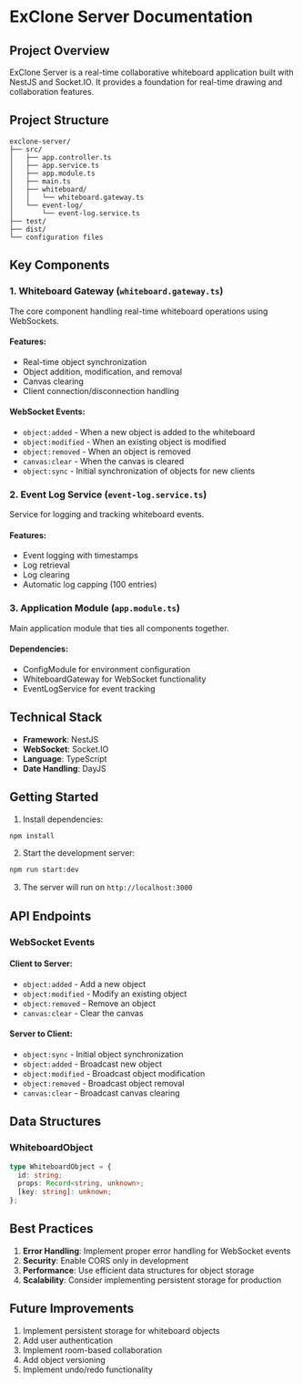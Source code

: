 # ExClone Server Documentation

## Project Overview

ExClone Server is a real-time collaborative whiteboard application built with NestJS and Socket.IO. It provides a foundation for real-time drawing and collaboration features.

## Project Structure

```
exclone-server/
├── src/
│   ├── app.controller.ts
│   ├── app.service.ts
│   ├── app.module.ts
│   ├── main.ts
│   ├── whiteboard/
│   │   └── whiteboard.gateway.ts
│   └── event-log/
│       └── event-log.service.ts
├── test/
├── dist/
└── configuration files
```

## Key Components

### 1. Whiteboard Gateway (`whiteboard.gateway.ts`)

The core component handling real-time whiteboard operations using WebSockets.

#### Features:

- Real-time object synchronization
- Object addition, modification, and removal
- Canvas clearing
- Client connection/disconnection handling

#### WebSocket Events:

- `object:added` - When a new object is added to the whiteboard
- `object:modified` - When an existing object is modified
- `object:removed` - When an object is removed
- `canvas:clear` - When the canvas is cleared
- `object:sync` - Initial synchronization of objects for new clients

### 2. Event Log Service (`event-log.service.ts`)

Service for logging and tracking whiteboard events.

#### Features:

- Event logging with timestamps
- Log retrieval
- Log clearing
- Automatic log capping (100 entries)

### 3. Application Module (`app.module.ts`)

Main application module that ties all components together.

#### Dependencies:

- ConfigModule for environment configuration
- WhiteboardGateway for WebSocket functionality
- EventLogService for event tracking

## Technical Stack

- **Framework**: NestJS
- **WebSocket**: Socket.IO
- **Language**: TypeScript
- **Date Handling**: DayJS

## Getting Started

1. Install dependencies:

```bash
npm install
```

2. Start the development server:

```bash
npm run start:dev
```

3. The server will run on `http://localhost:3000`

## API Endpoints

### WebSocket Events

#### Client to Server:

- `object:added` - Add a new object
- `object:modified` - Modify an existing object
- `object:removed` - Remove an object
- `canvas:clear` - Clear the canvas

#### Server to Client:

- `object:sync` - Initial object synchronization
- `object:added` - Broadcast new object
- `object:modified` - Broadcast object modification
- `object:removed` - Broadcast object removal
- `canvas:clear` - Broadcast canvas clearing

## Data Structures

### WhiteboardObject

```typescript
type WhiteboardObject = {
  id: string;
  props: Record<string, unknown>;
  [key: string]: unknown;
};
```

## Best Practices

1. **Error Handling**: Implement proper error handling for WebSocket events
2. **Security**: Enable CORS only in development
3. **Performance**: Use efficient data structures for object storage
4. **Scalability**: Consider implementing persistent storage for production

## Future Improvements

1. Implement persistent storage for whiteboard objects
2. Add user authentication
3. Implement room-based collaboration
4. Add object versioning
5. Implement undo/redo functionality
